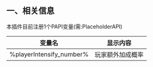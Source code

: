 ## 一、相关信息
本插件目前注册1个PAPI变量(需:PlaceholderAPI)

| 变量名                      | 显示内容     |
|--------------------------|----------|
| %playerIntensify_number% | 玩家额外加成概率 |